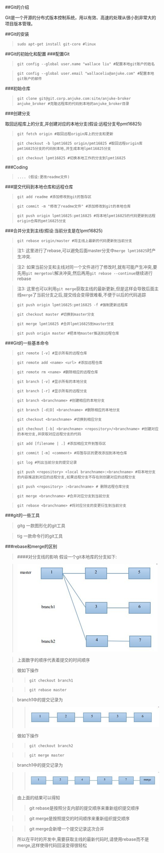 ##Git的介绍

Git是一个开源的分布式版本控制系统，用以有效、高速的处理从很小到非常大的项目版本管理。

##Git的安装
>````sudo apt-get install git-core #linux````

##Git的初始化和配置
###配置Git

>````git config --global user.name "wallace liu" #配置本地git账户的姓名````

>````git config --global user.email "wallaceliu@anjuke.com" #配置本地git账户的邮件````

###初始仓库
>````git clone git@git.corp.anjuke.com:site/anjuke-broker anjuke_broker #克隆远程库的代码到本地的anjuke_broker目录````

###创建分支

取回远程库上的分支,并创建对应的本地分支(假设:远程分支号pmt16825)

>````git fetch origin #取回远程origin库上的分支和更新````

>````git checkout -b lpmt16825 origin/pmt16825 #取回远程origin库pmt16825分支的代码到本地,并生成本地lpmt16825分支````

>````git checkout lpmt16825 #切换本地工作的分支到lpmt16825````

###Coding
>````.... (假设:更改readme文件)````

###提交代码到本地仓库和远程仓库
>````git add readme #添加修改到git的暂存区````

>````git commit -m "修改了readme文件" #添加修改到git的本地仓库````  

>````git push origin lpmt16825:pmt16825 #将本地lpmt16825的代码更新到远程origin仓库的pmt16825分支````

###合并分支到主线(假设:当前分支是在lpmt16825)
>````git rebase origin/master #将主线上最新的代码更新到当前分支````

>注1: 这里进行了rebase,可以避免后面master分支中````merge lpmt16825````时产生冲突.

>注2: 如果当前分支和主线对同一个文件进行了修改时,就有可能产生冲突,要先用````git mergetool````解决冲突,然后再用````git rebase --continue````继续进行rebase

>注3: 这里也可以利用````git merge````获取主线的最新更新,但是这样会导致后面主线````merge````了当前分支之后,提交线会变得很难看,不便于以后的代码追踪

>````git push origin lpmt16825:pmt16825 -f #强制更新远程库````

>````git checkout master #切换到master分支````

>````git merge lpmt16825 #合并lpmt16825到master分支````

>````git push origin master #把本地master推送到远程仓库````

###Git的一些基本命令
>````git remote [-v] #显示所有的远程仓库````

>````git remote add <name> <url> #添加远程仓库````

>````git remote rm <name> #删除相应的远程仓库````

>````git branch [-v] #显示所有的本地分支````

>````git branch [-r] #显示所有的远程分支````

>````git branch <branchname> #创建相应的本地分支````

>````git branch [-d|D] <branchname> #删除相应的本地分支````
        
>````git checkout <branchname> #切换到相应分支````

>````git chechout [-b] <branchname> <repository>/<branchname> #创建对应的本地分支,并获取对应远程分支的代码````

>````git add [filename | .] #添加相应文件到暂存区````

>````git commit [-m] <comment> #将暂存区的更改添加到本地仓库````

>````git log #列出当前分支的提交记录````

>````git push <repository> <local branchname>:<branchname> #将本地分支的内容推送到对应的远程分支,如果远程分支不存在则创建对应的远程分支````

>````git push <repository> :<branchname> # 删除远程仓库分支````

>````git merge <branchname> #合并对应分支到当前分支````

>````git rebase <branchname> #将对应分支的变更衍生到当前分支````

###git的一些工具

>gitg 一款图形化的git工具

>tig 一款命令行的git工具


###rebase和merge的区别
>####对分支线的影响
>假设一个git本地库的分支如下:

>![branch_list](branch_list.jpg)

>上面数字的顺序代表着提交的时间顺序


>做如下操作

>>````git checkout branch1````

>>````git rebase master````

>branch1中的提交记录为

>>![branch_rebase](branch_rebase.jpg)

>做如下操作

>>````git checkout branch2````

>>````git merge master````

>branch1中的提交记录为

>>![branch_merge](branch_merge.jpg)

>由上面的结果可以得知
>>git rebase是按照分支内部的提交顺序来重新组织提交顺序

>>git merge是按照提交的时间顺序来重新组织提交顺序

>>git merge会新增一个提交记录这次合并

>所以在平时的开发中,需要获取主线的最新代码时,请使用rebase而不是merge,这样使得代码回滚变得很轻松